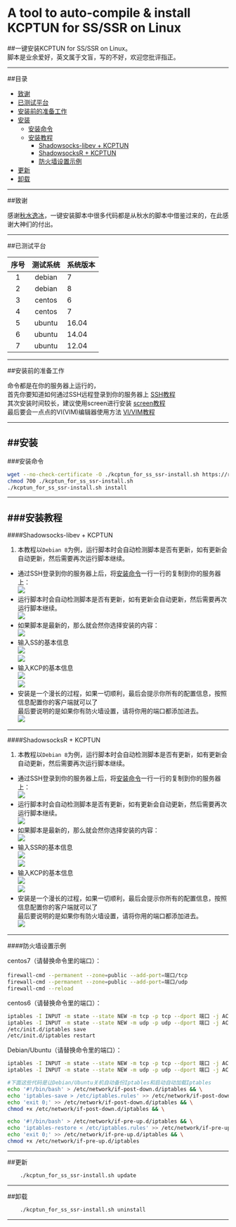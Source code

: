 A tool to auto-compile & install KCPTUN for SS/SSR on Linux
===========
##一键安装KCPTUN for SS/SSR on Linux。  
脚本是业余爱好，英文属于文盲，写的不好，欢迎您批评指正。
******
##<a name="index"/>目录

* [致谢](#thanks)
* [已测试平台](#test)
* [安装前的准备工作](#plan)
* [安装](#Install)
    * [安装命令](#Install_command)
    * [安装教程](#Install_Jiaocheng)
        * [Shadowsocks-libev + KCPTUN](#Install_ss_kcp)
        * [ShadowsocksR + KCPTUN](#Install_ssr_kcp)
        * [防火墙设置示例](#Firewall)
* [更新](#Update)
* [卸载](#UnInstall)

******

##<a name="thanks"/>致谢

感谢[秋水逸冰][teddysun_url]，一键安装脚本中很多代码都是从秋水的脚本中借鉴过来的，在此感谢大神们的付出。  

******
##<a name="test"/>已测试平台

|序号|测试系统      | 系统版本
|:----:|:--------:|:---------
|1|debian         | 7     
|2|debian         | 8     
|3|centos         | 6     
|4|centos         | 7     
|5|ubuntu         | 16.04 
|6|ubuntu         | 14.04 
|7|ubuntu         | 12.04 

******
##<a name="plan"/>安装前的准备工作

命令都是在你的服务器上运行的，  
首先你要知道如何通过SSH远程登录到你的服务器上 [SSH教程][putty_url]  
其次安装时间较长，建议使用screen进行安装 [screen教程][screen_url]  
最后要会一点点的VI(VIM)编辑器使用方法 [VI/VIM教程][vim_url]

******
##<a name="Install"/>安装
------
###<a name="Install_command">安装命令
```Bash
wget --no-check-certificate -O ./kcptun_for_ss_ssr-install.sh https://raw.githubusercontent.com/onekeyshell/kcptun_for_ss_ssr/master/kcptun_for_ss_ssr-install.sh
chmod 700 ./kcptun_for_ss_ssr-install.sh
./kcptun_for_ss_ssr-install.sh install
```
******
###<a name="Install_Jiaocheng">安装教程
------
####<a name="Install_ss_kcp">Shadowsocks-libev + KCPTUN
1. 本教程以`Debian 8`为例，运行脚本时会自动检测脚本是否有更新，如有更新会自动更新，然后需要再次运行脚本继续。
* 通过SSH登录到你的服务器上后，将[安装命令](#Install_command)一行一行的复制到你的服务器上：  
![][01-input-command_img]
* 运行脚本时会自动检测脚本是否有更新，如有更新会自动更新，然后需要再次运行脚本继续。  
![][02-check-update_img]
* 如果脚本是最新的，那么就会然你选择安装的内容：  
![][03-choose-4_img]
* 输入SS的基本信息  
![][04-ss-in-01_img]  
![][04-ss-in-02_img]
* 输入KCP的基本信息  
![][05-kcp-in-01_img]  
![][05-kcp-in-02_img]
* 安装是一个漫长的过程，如果一切顺利，最后会提示你所有的配置信息，按照信息配置你的客户端就可以了  
最后要说明的是如果你有防火墙设置，请将你用的端口都添加进去。  
![][06-ss-kcp-setting_img]

------
####<a name="Install_ssr_kcp">ShadowsocksR + KCPTUN
1. 本教程以`Debian 8`为例，运行脚本时会自动检测脚本是否有更新，如有更新会自动更新，然后需要再次运行脚本继续。
* 通过SSH登录到你的服务器上后，将[安装命令](#Install_command)一行一行的复制到你的服务器上：  
![][01-input-command_img]
* 运行脚本时会自动检测脚本是否有更新，如有更新会自动更新，然后需要再次运行脚本继续。  
![][02-check-update_img]
* 如果脚本是最新的，那么就会然你选择安装的内容：  
![][03-choose-5_img]
* 输入SSR的基本信息  
![][04-ssr-in-01_img]  
![][04-ssr-in-02_img]
* 输入KCP的基本信息  
![][05-kcp-in-01_img]  
![][05-kcp-in-02_img]
* 安装是一个漫长的过程，如果一切顺利，最后会提示你所有的配置信息，按照信息配置你的客户端就可以了  
最后要说明的是如果你有防火墙设置，请将你用的端口都添加进去。  
![][06-ssr-kcp-setting_img]

------
####<a name="Firewall">防火墙设置示例

centos7（请替换命令里的端口）：  
```Bash
firewall-cmd --permanent --zone=public --add-port=端口/tcp
firewall-cmd --permanent --zone=public --add-port=端口/udp
firewall-cmd --reload
```

centos6（请替换命令里的端口）：  
```Bash
iptables -I INPUT -m state --state NEW -m tcp -p tcp --dport 端口 -j ACCEPT
iptables -I INPUT -m state --state NEW -m udp -p udp --dport 端口 -j ACCEPT
/etc/init.d/iptables save
/etc/init.d/iptables restart
```

Debian/Ubuntu（请替换命令里的端口）：  
```Bash
iptables -I INPUT -m state --state NEW -m tcp -p tcp --dport 端口 -j ACCEPT
iptables -I INPUT -m state --state NEW -m udp -p udp --dport 端口 -j ACCEPT

#下面这些代码是让Debian/Ubuntu关机自动备份Iptables和启动自动加载Iptables
echo '#!/bin/bash' > /etc/network/if-post-down.d/iptables && \
echo 'iptables-save > /etc/iptables.rules' >> /etc/network/if-post-down.d/iptables && \
echo 'exit 0;' >> /etc/network/if-post-down.d/iptables && \
chmod +x /etc/network/if-post-down.d/iptables && \

echo '#!/bin/bash' > /etc/network/if-pre-up.d/iptables && \
echo 'iptables-restore < /etc/iptables.rules' >> /etc/network/if-pre-up.d/iptables && \
echo 'exit 0;' >> /etc/network/if-pre-up.d/iptables && \
chmod +x /etc/network/if-pre-up.d/iptables
```

******
##<a name="Update"/>更新
```Bash
    ./kcptun_for_ss_ssr-install.sh update
```

******
##<a name="UnInstall"/>卸载
```Bash
    ./kcptun_for_ss_ssr-install.sh uninstall
```

--------------------------------
[teddysun_url]:https://github.com/teddysun/shadowsocks_install "秋水逸冰一键脚本"
[putty_url]:https://www.vpser.net/other/putty-ssh-linux-vps.html "如何使用Putty远程(SSH)管理Linux VPS"
[screen_url]:https://www.vpser.net/manage/screen.html "SSH远程会话管理工具 - screen使用教程"
[vim_url]:https://www.vpser.net/manage/vi.html "Linux上vi(vim)编辑器使用教程"
[01-input-command_img]:/images/01-input-command.png
[02-check-update_img]:/images/02-check-update.png
[03-choose-4_img]:/images/03-choose-4.png
[03-choose-5_img]:/images/03-choose-5.png
[04-ss-in-01_img]:/images/04-ss-in-01.png
[04-ss-in-02_img]:/images/04-ss-in-02.png
[04-ssr-in-01_img]:/images/04-ssr-in-01.png
[04-ssr-in-02_img]:/images/04-ssr-in-02.png
[05-kcp-in-01_img]:/images/05-kcp-in-01.png
[05-kcp-in-02_img]:/images/05-kcp-in-02.png
[06-ss-kcp-setting_img]:/images/06-ss-kcp-setting.png
[06-ssr-kcp-setting_img]:/images/06-ssr-kcp-setting.png
